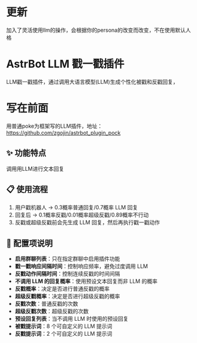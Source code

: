  # 更新
 加入了灵活使用llm的操作，会根据你的persona的改变而改变，不在使用默认人格
 
 # AstrBot LLM 戳一戳插件
LLM戳一戳插件，通过调用大语言模型(LLM)生成个性化被戳和反戳回复，

 # 写在前面
 用普通poke为框架写的LLM插件，地址：https://github.com/zgojin/astrbot_plugin_pock
## ✨ 功能特点

调用用LLM进行文本回复

## 📋 使用流程

1. 用户戳机器人 → 0.3概率普通回复/0.7概率 LLM 回复
2. 回复后 → 0.1概率反戳/0.01概率超级反戳/0.89概率不行动
3. 反戳或超级反戳前会先生成 LLM 回复，然后再执行戳一戳动作

## 🔧 配置项说明

- **启用群聊列表**：只在指定群聊中启用插件功能
- **戳一戳响应间隔时间**：控制响应频率，避免过度调用 LLM
- **反戳动作间隔时间**：控制连续反戳的时间间隔
- **不调用 LLM 的回复概率**：使用预设文本回复而非 LLM 的概率
- **反戳概率**：决定是否进行普通反戳的概率
- **超级反戳概率**：决定是否进行超级反戳的概率
- **反戳次数**：普通反戳的次数
- **超级反戳次数**：超级反戳的次数
- **预设回复列表**：当不调用 LLM 时使用的预设回复
- **被戳提示词**：8 个可自定义的 LLM 提示词
- **反戳提示词**：2 个可自定义的 LLM 提示词





